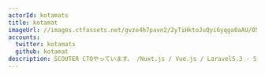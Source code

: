 ```yaml
---
actorId: kotamats
title: kotamat
imageUrl: //images.ctfassets.net/gvze4h7pavn2/2yTiHktoJuQyi6yqga0aAU/05e917afd2282c1c3ce06080916a6e5f/actor-kotamats.jpg
accounts:
  twitter: kotamats
  github: kotamat
description: SCOUTER CTOやっています。 /Nuxt.js / Vue.js / Laravel5.3 - 5.5 / AWS / terraform Laravue勉強会主催 / NuxtMeetup主催
---
```

